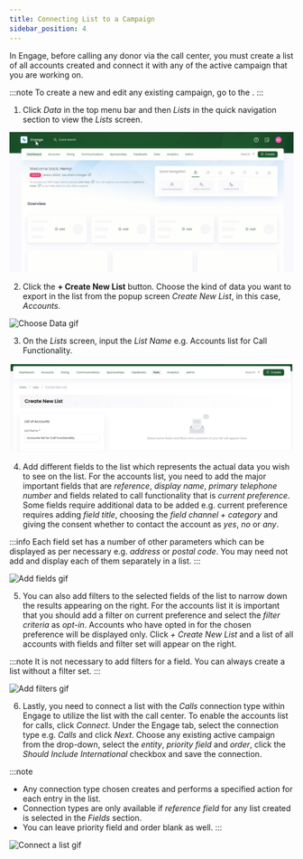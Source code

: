 ```yaml
---
title: Connecting List to a Campaign
sidebar_position: 4
---
```


In Engage, before calling any donor via the call center, you must create a list of all accounts created and connect it with any of the active campaign that you are working on.

:::note
To create a new and edit any existing campaign, go to the <K2Link route="docs/engage/communications/call-center/campaigns/creating-editing-campaigns/" text="Creating and Editing Campaigns Documentation" isInternal/>.
:::

1. Click *Data* in the top menu bar and then *Lists* in the quick navigation section to view the *Lists* screen.

![Land onto Lists screen gif](./land-onto-list-screen.gif)

2. Click the **+ Create New List** button. Choose the kind of data you want to export in the list from the popup screen *Create New List*, in this case, *Accounts*.

![Choose Data gif](./choose-data-for-list.gif)

3. On the *Lists* screen, input the *List Name* e.g. Accounts list for Call Functionality.

![Input List name](./input-list-name.png)

4. Add different fields to the list which represents the actual data you wish to see on the list. For the accounts list, you need to add the major important fields that are *reference*, *display name*, *primary telephone number* and fields related to call functionality that is *current preference*. Some fields require additional data to be added e.g. current preference requires adding *field title*, choosing the *field channel + category* and giving the consent whether to contact the account as *yes*, *no* or *any*.      

:::info
Each field set has a number of other parameters which can be displayed as per necessary e.g. *address* or *postal code*. You may need not add and display each of them separately in a list.
:::

![Add fields gif](./add-fields-in-list.gif)

5. You can also add filters to the selected fields of the list to narrow down the results appearing on the right. For the accounts list it is important that you should add a filter on current preference and select the *filter criteria* as *opt-in*. Accounts who have opted in for the chosen preference will be displayed only. Click *+ Create New List* and a list of all accounts with fields and filter set will appear on the right.

:::note
It is not necessary to add filters for a field. You can always create a list without a filter set.
:::

![Add filters gif](./add-filters-on-field.gif)

6. Lastly, you need to connect a list with the *Calls* connection type within Engage to utilize the list with the call center. To enable the accounts list for calls, click *Connect*. Under the Engage tab, select the connection type e.g. *Calls* and click *Next*. Choose any existing active campaign from the drop-down, select the *entity*, *priority field* and *order*, click the *Should Include International* checkbox and save the connection.

:::note
- Any connection type chosen creates and performs a specified action for each entry in the list.
- Connection types are only available if *reference field* for any list created is selected in the *Fields* section.
- You can leave priority field and order blank as well. 
:::

![Connect a list gif](./connect-a-list.gif)
